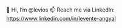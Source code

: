👋 Hi, I’m @levios
📫 Reach me via LinkedIn: https://www.linkedin.com/in/levente-angyal

<!---
levios/levios is a ✨ special ✨ repository because its `README.md` (this file) appears on your GitHub profile.
You can click the Preview link to take a look at your changes.
--->
